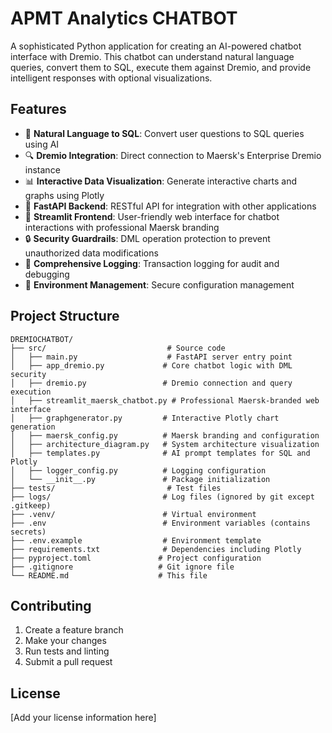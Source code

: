 # APMT Analytics CHATBOT

A sophisticated Python application for creating an AI-powered chatbot interface with Dremio. This chatbot can understand natural language queries, convert them to SQL, execute them against Dremio, and provide intelligent responses with optional visualizations.

## Features

- 🤖 **Natural Language to SQL**: Convert user questions to SQL queries using AI
- 🔍 **Dremio Integration**: Direct connection to Maersk's Enterprise Dremio instance
- 📊 **Interactive Data Visualization**: Generate interactive charts and graphs using Plotly
- 🚀 **FastAPI Backend**: RESTful API for integration with other applications
- 🎨 **Streamlit Frontend**: User-friendly web interface for chatbot interactions with professional Maersk branding
- 🔒 **Security Guardrails**: DML operation protection to prevent unauthorized data modifications
- 📝 **Comprehensive Logging**: Transaction logging for audit and debugging
- 🔧 **Environment Management**: Secure configuration management

## Project Structure

```
DREMIOCHATBOT/
├── src/                           # Source code
│   ├── main.py                    # FastAPI server entry point
│   ├── app_dremio.py             # Core chatbot logic with DML security
│   ├── dremio.py                 # Dremio connection and query execution
│   ├── streamlit_maersk_chatbot.py # Professional Maersk-branded web interface
│   ├── graphgenerator.py         # Interactive Plotly chart generation
│   ├── maersk_config.py          # Maersk branding and configuration
│   ├── architecture_diagram.py   # System architecture visualization
│   ├── templates.py              # AI prompt templates for SQL and Plotly
│   ├── logger_config.py          # Logging configuration
│   └── __init__.py               # Package initialization
├── tests/                         # Test files
├── logs/                         # Log files (ignored by git except .gitkeep)
├── .venv/                        # Virtual environment
├── .env                          # Environment variables (contains secrets)
├── .env.example                  # Environment template
├── requirements.txt              # Dependencies including Plotly
├── pyproject.toml               # Project configuration
├── .gitignore                   # Git ignore file
└── README.md                    # This file
```

## Contributing

1. Create a feature branch
2. Make your changes
3. Run tests and linting
4. Submit a pull request

## License

[Add your license information here]
